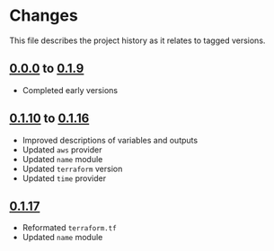 # Changes
This file describes the project history as it relates to tagged versions.

## [0.0.0](.) to [0.1.9](.)
- Completed early versions

## [0.1.10](.) to [0.1.16](.)
- Improved descriptions of variables and outputs
- Updated `aws` provider
- Updated `name` module
- Updated `terraform` version
- Updated `time` provider

## [0.1.17](.)
- Reformated `terraform.tf`
- Updated `name` module
